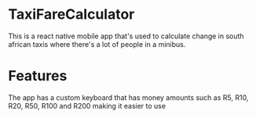 # TaxiFareCalculator
This is a react native mobile app that's used to calculate change in south african taxis where there's a lot of people in a minibus.

# Features
The app has a custom keyboard that has money amounts such as R5, R10, R20, R50, R100 and R200 making it easier to use

